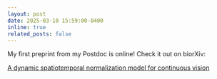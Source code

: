 ```yaml
---
layout: post
date: 2025-03-10 15:59:00-0400
inline: true
related_posts: false
---
```


My first preprint from my Postdoc is online! Check it out on biorXiv:

[A dynamic spatiotemporal normalization model for continuous vision](https://doi.org/10.1101/2025.03.06.641906)
